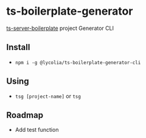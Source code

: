 # ts-boilerplate-generator

[ts-server-boilerplate](https://github.com/Lycolia/ts-server-boilerplate) project Generator CLI

## Install

- `npm i -g @lycolia/ts-boilerplate-generator-cli`

## Using

- `tsg [project-name]` or `tsg`

## Roadmap

- Add test function

